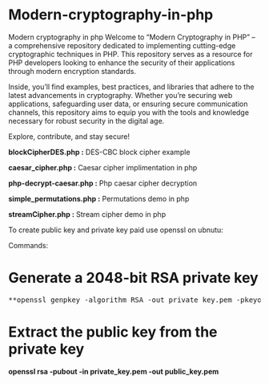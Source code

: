 # Modern-cryptography-in-php
Modern cryptography in php
Welcome to “Modern Cryptography in PHP” – a comprehensive repository dedicated to implementing cutting-edge cryptographic techniques in PHP. This repository serves as a resource for PHP developers looking to enhance the security of their applications through modern encryption standards.

Inside, you’ll find examples, best practices, and libraries that adhere to the latest advancements in cryptography. Whether you’re securing web applications, safeguarding user data, or ensuring secure communication channels, this repository aims to equip you with the tools and knowledge necessary for robust security in the digital age.

Explore, contribute, and stay secure!

**blockCipherDES.php :** DES-CBC block cipher example

**caesar_cipher.php :**  Caesar cipher implimentation in php

**php-decrypt-caesar.php :** Php caesar cipher decryption

**simple_permutations.php :** Permutations demo in php

**streamCipher.php :** Stream cipher demo in php


To create public key and private key paid use openssl on ubnutu:

Commands:

# Generate a 2048-bit RSA private key
<pre>
**openssl genpkey -algorithm RSA -out private_key.pem -pkeyopt rsa_keygen_bits:2048**
</pre>

# Extract the public key from the private key
**openssl rsa -pubout -in private_key.pem -out public_key.pem**
